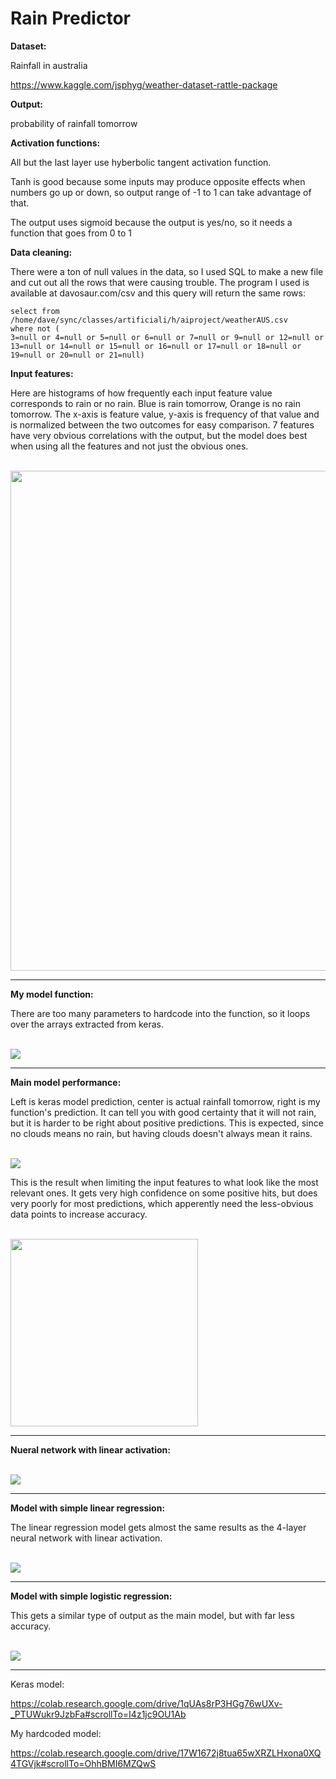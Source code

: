 # Rain Predictor

**Dataset:**

Rainfall in australia

https://www.kaggle.com/jsphyg/weather-dataset-rattle-package

**Output:**

probability of rainfall tomorrow

**Activation functions:**

All but the last layer use hyberbolic tangent activation function.

Tanh is good because some inputs may produce opposite effects when numbers go up or down, so output range of -1 to 1 can take advantage of that. 

The output uses sigmoid because the output is yes/no, so it needs a function that goes from 0 to 1

**Data cleaning:**

There were a ton of null values in the data, so I used SQL to make a new file and cut out all the rows that were causing trouble. The program I used is available at davosaur.com/csv and this query will return the same rows:
```
select from /home/dave/sync/classes/artificiali/h/aiproject/weatherAUS.csv
where not (
3=null or 4=null or 5=null or 6=null or 7=null or 9=null or 12=null or 13=null or 14=null or 15=null or 16=null or 17=null or 18=null or 19=null or 20=null or 21=null)
```
**Input features:**

Here are histograms of how frequently each input feature value corresponds to rain or no rain. Blue is rain tomorrow, Orange is no rain tomorrow. The x-axis is feature value, y-axis is frequency of that value and is normalized between the two outcomes for easy comparison. 7 features have very obvious correlations with the output, but the model does best when using all the features and not just the obvious ones.

<br>
<img src="plot.jpg" align="middle" width="800"/>
<hr>

**My model function:** 

There are too many parameters to hardcode into the function, so it loops over the arrays extracted from keras.

<br>
<img src="mymod.png" align="middle"/>
<hr>

**Main model performance:**

Left is keras model prediction, center is actual rainfall tomorrow, right is my function's prediction. It can tell you with good certainty that it will not rain, but it is harder to be right about positive predictions. This is expected, since no clouds means no rain, but having clouds doesn't always mean it rains.

<br>
<img src="test9.png" align="middle"/>
<br>

This is the result when limiting the input features to what look like the most relevant ones. It gets very high confidence on some positive hits, but does very poorly for most predictions, which apperently need the less-obvious data points to increase accuracy.

<br>
<img src="limited.png" align="middle" width="300"/>

<hr>

**Nueral network with linear activation:**

<br>
<img src="linearnn.png" align="middle"/>
<hr>

**Model with simple linear regression:**

The linear regression model gets almost the same results as the 4-layer neural network with linear activation.

<br>
<img src="linreg.png" align="middle"/>
<hr>
                             
**Model with simple logistic regression:**

This gets a similar type of output as the main model, but with far less accuracy.

<br>
<img src="logreg.png" align="middle"/>
<hr>

Keras model:

https://colab.research.google.com/drive/1qUAs8rP3HGg76wUXv-_PTUWukr9JzbFa#scrollTo=I4z1jc9OU1Ab

My hardcoded model:

https://colab.research.google.com/drive/17W1672j8tua65wXRZLHxona0XQ4TGVjk#scrollTo=OhhBMI6MZQwS
